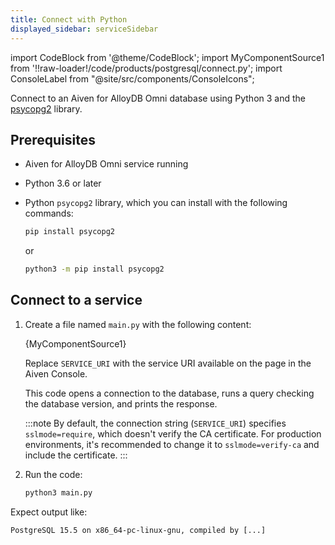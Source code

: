 ```yaml
---
title: Connect with Python
displayed_sidebar: serviceSidebar
---
```


import CodeBlock from '@theme/CodeBlock';
import MyComponentSource1 from '!!raw-loader!/code/products/postgresql/connect.py';
import ConsoleLabel from "@site/src/components/ConsoleIcons";

Connect to an Aiven for AlloyDB Omni database using Python 3 and the [psycopg2](https://pypi.org/project/psycopg2/) library.

## Prerequisites

-   Aiven for AlloyDB Omni service running
-   Python 3.6 or later
-   Python `psycopg2` library, which you can install with the following commands:

    ```bash
    pip install psycopg2
    ```

    or

    ```bash
    python3 -m pip install psycopg2
    ```

## Connect to a service

1. Create a file named `main.py` with the following content:

   <CodeBlock language='python'>{MyComponentSource1}</CodeBlock>

   Replace `SERVICE_URI` with the service URI available on the
   <ConsoleLabel name="overview"/> page in the Aiven Console.

   This code opens a connection to the database, runs a query checking the database version,
   and prints the response.

   :::note
   By default, the connection string (`SERVICE_URI`) specifies `sslmode=require`, which
   doesn't verify the CA certificate. For production environments, it's recommended to
   change it to `sslmode=verify-ca` and include the certificate.
   :::

1. Run the code:

   ```bash
   python3 main.py
   ```

Expect output like:

```text
PostgreSQL 15.5 on x86_64-pc-linux-gnu, compiled by [...]
```
